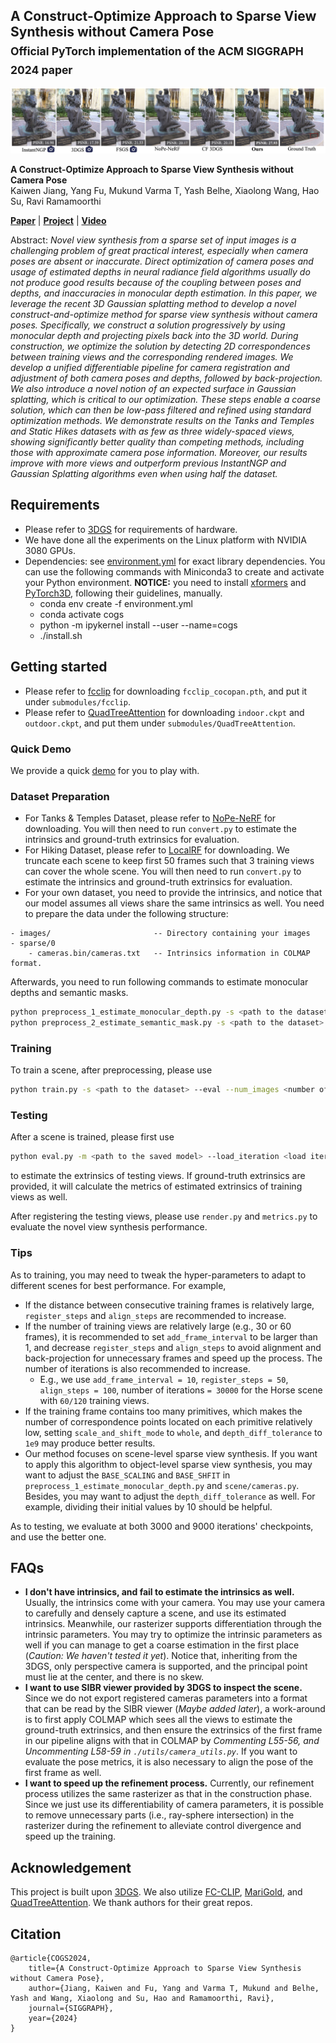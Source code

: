 ## A Construct-Optimize Approach to Sparse View Synthesis without Camera Pose <br><sub>Official PyTorch implementation of the ACM SIGGRAPH 2024 paper</sub>

![Teaser image](./docs/teaser.jpg)

**A Construct-Optimize Approach to Sparse View Synthesis without Camera Pose**<br>
Kaiwen Jiang, Yang Fu, Mukund Varma T, Yash Belhe, Xiaolong Wang, Hao Su, Ravi Ramamoorthi<br>

[**Paper**](https://arxiv.org/abs/2405.03659) | [**Project**](https://raymondjiangkw.github.io/cogs.github.io/) | [**Video**](https://www.youtube.com/watch?v=0wqQnHD1R6Q)

Abstract: *Novel view synthesis from a sparse set of input images is a challenging problem of great practical interest, especially when camera poses are absent or inaccurate. Direct optimization of camera poses and usage of estimated depths in neural radiance field algorithms usually do not produce good results because of the coupling between poses and depths, and inaccuracies in monocular depth estimation. In this paper, we leverage the recent 3D Gaussian splatting method to develop a novel construct-and-optimize method for sparse view synthesis without camera poses. Specifically, we construct a solution progressively by using monocular depth and projecting pixels back into the 3D world. During construction, we optimize the solution by detecting 2D correspondences between training views and the corresponding rendered images. We develop a unified differentiable pipeline for camera registration and adjustment of both camera poses and depths, followed by back-projection. We also introduce a novel notion of an expected surface in Gaussian splatting, which is critical to our optimization. These steps enable a coarse solution, which can then be low-pass filtered and refined using standard optimization methods. We demonstrate results on the Tanks and Temples and Static Hikes datasets with as few as three widely-spaced views, showing significantly better quality than competing methods, including those with approximate camera pose information. Moreover, our results improve with more views and outperform previous InstantNGP and Gaussian Splatting algorithms even when using half the dataset.*

## Requirements
- Please refer to [3DGS](https://github.com/graphdeco-inria/gaussian-splatting/) for requirements of hardware.
- We have done all the experiments on the Linux platform with NVIDIA 3080 GPUs.
- Dependencies: see [environment.yml](./environment.yml) for exact library dependencies. You can use the following commands with Miniconda3 to create and activate your Python environment. **NOTICE:** you need to install [xformers](https://github.com/facebookresearch/xformers) and [PyTorch3D](https://github.com/facebookresearch/pytorch3d/blob/main/INSTALL.md), following their guidelines, manually.
    - conda env create -f environment.yml
    - conda activate cogs
    - python -m ipykernel install --user --name=cogs
    - ./install.sh

## Getting started
- Please refer to [fcclip](https://github.com/bytedance/fc-clip) for downloading `fcclip_cocopan.pth`, and put it under `submodules/fcclip`.
- Please refer to [QuadTreeAttention](https://github.com/Tangshitao/QuadTreeAttention) for downloading `indoor.ckpt` and `outdoor.ckpt`, and put them under `submodules/QuadTreeAttention`.

### Quick Demo
We provide a quick [demo](./demo.ipynb) for you to play with.

### Dataset Preparation
- For Tanks & Temples Dataset, please refer to [NoPe-NeRF](https://github.com/ActiveVisionLab/nope-nerf/) for downloading. You will then need to run `convert.py` to estimate the intrinsics and ground-truth extrinsics for evaluation.
- For Hiking Dataset, please refer to [LocalRF](https://github.com/facebookresearch/localrf) for downloading. We truncate each scene to keep first 50 frames such that 3 training views can cover the whole scene. You will then need to run `convert.py` to estimate the intrinsics and ground-truth extrinsics for evaluation.
- For your own dataset, you need to provide the intrinsics, and notice that our model assumes all views share the same intrinsics as well. You need to prepare the data under the following structure:
```
- images/                       -- Directory containing your images
- sparse/0
    - cameras.bin/cameras.txt   -- Intrinsics information in COLMAP format.
```

Afterwards, you need to run following commands to estimate monocular depths and semantic masks.
```bash
python preprocess_1_estimate_monocular_depth.py -s <path to the dataset>
python preprocess_2_estimate_semantic_mask.py -s <path to the dataset>
```
### Training
To train a scene, after preprocessing, please use
```bash
python train.py -s <path to the dataset> --eval --num_images <number of trainig views>
```

### Testing
After a scene is trained, please first use
```bash
python eval.py -m <path to the saved model> --load_iteration <load iteration>
```
to estimate the extrinsics of testing views. If ground-truth extrinsics are provided, it will calculate the metrics of estimated extrinsics of training views as well.

After registering the testing views, please use `render.py` and `metrics.py` to evaluate the novel view synthesis performance.

### Tips
As to training, you may need to tweak the hyper-parameters to adapt to different scenes for best performance. For example, 
- If the distance between consecutive training frames is relatively large, `register_steps` and `align_steps` are recommended to increase.
- If the number of training views are relatively large (e.g., 30 or 60 frames), it is recommended to set `add_frame_interval` to be larger than 1, and decrease `register_steps` and `align_steps` to avoid alignment and back-projection for unnecessary frames and speed up the process. The number of iterations is also recommended to increase.
    - E.g., we use `add_frame_interval = 10`, `register_steps = 50`, `align_steps = 100`, number of iterations `= 30000` for the Horse scene with `60/120` training views.
- If the training frame contains too many primitives, which makes the number of correspondence points located on each primitive relatively low, setting `scale_and_shift_mode` to `whole`, and `depth_diff_tolerance` to `1e9` may produce better results.
- Our method focuses on scene-level sparse view synthesis. If you want to apply this algorithm to object-level sparse view synthesis, you may want to adjust the `BASE_SCALING` and `BASE_SHFIT` in `preprocess_1_estimate_monocular_depth.py` and `scene/cameras.py`. Besides, you may want to adjust the `depth_diff_tolerance` as well. For example, dividing their initial values by 10 should be helpful.

As to testing, we evaluate at both 3000 and 9000 iterations' checkpoints, and use the better one.

## FAQs
- **I don't have intrinsics, and fail to estimate the intrinsics as well.** Usually, the intrinsics come with your camera. You may use your camera to carefully and densely capture a scene, and use its estimated intrinsics. Meanwhile, our rasterizer supports differentiation through the intrinsic parameters. You may try to optimize the intrinsic parameters as well if you can manage to get a coarse estimation in the first place (*Caution: We haven't tested it yet*). Notice that, inheriting from the 3DGS, only perspective camera is supported, and the principal point must lie at the center, and there is no skew.
- **I want to use SIBR viewer provided by 3DGS to inspect the scene.** Since we do not export registered cameras parameters into a format that can be read by the SIBR viewer (*Maybe added later*), a work-around is to first apply COLMAP which sees all the views to estimate the ground-truth extrinsics, and then ensure the extrinsics of the first frame in our pipeline aligns with that in COLMAP by *Commenting L55-56, and Uncommenting L58-59 in `./utils/camera_utils.py`*. If you want to evaluate the pose metrics, it is also necessary to align the pose of the first frame as well.
- **I want to speed up the refinement process.** Currently, our refinement process utilizes the same rasterizer as that in the construction phase. Since we just use its differentiability of camera parameters, it is possible to remove unnecessary parts (i.e., ray-sphere intersection) in the rasterizer during the refinement to alleviate control divergence and speed up the training.

## Acknowledgement
This project is built upon [3DGS](https://github.com/graphdeco-inria/gaussian-splatting/). We also utilize [FC-CLIP](https://github.com/bytedance/fc-clip), [MariGold](https://github.com/prs-eth/marigold), and [QuadTreeAttention](https://github.com/Tangshitao/QuadTreeAttention). We thank authors for their great repos.

## Citation
```
@article{COGS2024,
    title={A Construct-Optimize Approach to Sparse View Synthesis without Camera Pose},
    author={Jiang, Kaiwen and Fu, Yang and Varma T, Mukund and Belhe, Yash and Wang, Xiaolong and Su, Hao and Ramamoorthi, Ravi},
    journal={SIGGRAPH},
    year={2024}
}
```
